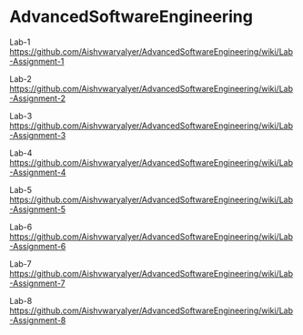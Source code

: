 # AdvancedSoftwareEngineering

Lab-1  https://github.com/AishvwaryaIyer/AdvancedSoftwareEngineering/wiki/Lab-Assignment-1

Lab-2  https://github.com/AishvwaryaIyer/AdvancedSoftwareEngineering/wiki/Lab-Assignment-2

Lab-3  https://github.com/AishvwaryaIyer/AdvancedSoftwareEngineering/wiki/Lab-Assignment-3

Lab-4  https://github.com/AishvwaryaIyer/AdvancedSoftwareEngineering/wiki/Lab-Assignment-4

Lab-5  https://github.com/AishvwaryaIyer/AdvancedSoftwareEngineering/wiki/Lab-Assignment-5

Lab-6  https://github.com/AishvwaryaIyer/AdvancedSoftwareEngineering/wiki/Lab-Assignment-6

Lab-7  https://github.com/AishvwaryaIyer/AdvancedSoftwareEngineering/wiki/Lab-Assignment-7

Lab-8  https://github.com/AishvwaryaIyer/AdvancedSoftwareEngineering/wiki/Lab-Assignment-8
